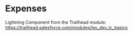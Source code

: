 # Expenses
Lightning Component from the Trailhead module: https://trailhead.salesforce.com/modules/lex_dev_lc_basics
